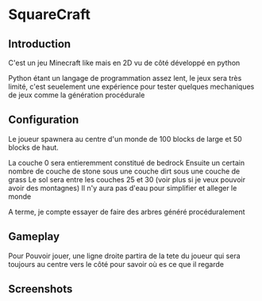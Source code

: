 # SquareCraft

## Introduction
C'est un jeu Minecraft like mais en 2D vu de côté développé en python

Python étant un langage de programmation assez lent, le jeux sera très limité,
c'est seuelement une expérience pour tester quelques mechaniques de jeux comme
la génération procédurale

## Configuration
Le joueur spawnera au centre d'un monde de 100 blocks de large et 50 blocks de haut.

La couche 0 sera entieremment constitué de bedrock
Ensuite un certain nombre de couche de stone sous une couche dirt sous une couche de grass
Le sol sera entre les couches 25 et 30 (voir plus si je veux pouvoir avoir des montagnes)
Il n'y aura pas d'eau pour simplifier et alleger le monde

A terme, je compte essayer de faire des arbres généré procéduralement

## Gameplay
Pour Pouvoir jouer, une ligne droite partira de la tete du joueur qui sera toujours au centre vers le côté pour savoir où es ce que il regarde

## Screenshots

